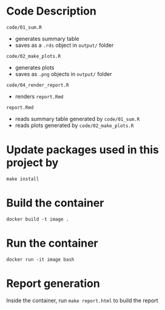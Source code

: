 # Code Description

`code/01_sum.R`
- generates summary table
- saves as a `.rds` object in `output/` folder

`code/02_make_plots.R`
- generates plots
- saves as `.png` objects in `output/` folder

`code/04_render_report.R`
- renders `report.Rmd`

`report.Rmd`
- reads summary table generated by `code/01_sum.R`
- reads plots generated by `code/02_make_plots.R`

# Update packages used in this project by 
`make install`

# Build the container
`docker build -t image .`

# Run the container
`docker run -it image bash`

# Report generation
Inside the container, run `make report.html` to build the report

